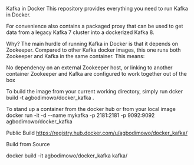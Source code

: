 Kafka in Docker
This repository provides everything you need to run Kafka in Docker.

For convenience also contains a packaged proxy that can be used to get data from a legacy Kafka 7 cluster into a dockerized Kafka 8.

Why?
The main hurdle of running Kafka in Docker is that it depends on Zookeeper. Compared to other Kafka docker images, this one runs both Zookeeper and Kafka in the same container. This means:

No dependency on an external Zookeeper host, or linking to another container
Zookeeper and Kafka are configured to work together out of the box

To build the image from your current working directory, simply run
dcker build -t agbodimowo/docker_kafka .

To stand up a container from the docker hub or from your local image
docker run -it -d --name mykafka  -p 2181:2181 -p 9092:9092 agbodimowo/docker_kafka

Public Build
https://registry.hub.docker.com/u/agbodimowo/docker_kafka/

Build from Source

docker build -it agbodimowo/docker_kafka kafka/

